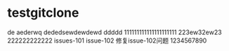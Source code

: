 # testgitclone

de aederwq
dededsewdewdewd
ddddd
111111111111111111111
223ew32ew23
222222222222
issues-101
issue-102
修复issue-102问题
1234567890
